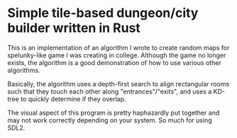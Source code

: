 # Simple tile-based dungeon/city builder written in Rust

This is an implementation of an algorithm I wrote to create random maps for 
spelunky-like game I was creating in college. Although the game no longer exists,
the algorithm is a good demonstration of how to use various other algorithms.

Basically, the algorithm uses a depth-first search to align rectangular rooms
such that they touch each other along "entrances"/"exits", and uses a KD-tree to
quickly determine if they overlap.

The visual aspect of this program is pretty haphazardly put together and may 
not work correctly depending on your system. So much for using SDL2.

